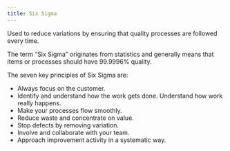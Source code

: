 ```yaml
---
title: Six Sigma
---
```

Used to reduce variations by ensuring that quality processes are followed every time.

The term “Six Sigma” originates from statistics and generally means that items or processes should have 99.9996% quality.

The seven key principles of Six Sigma are:

- Always focus on the customer.
- Identify and understand how the work gets done. Understand how work really happens.
- Make your processes flow smoothly.
- Reduce waste and concentrate on value.
- Stop defects by removing variation.
- Involve and collaborate with your team.
- Approach improvement activity in a systematic way.